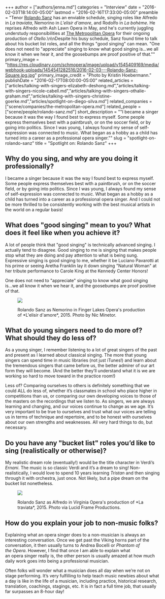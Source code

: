 +++
author = ["authors/jenna.md"]
categories = "Interview"
date = "2016-02-03T18:14:00-05:00"
lastmod = "2016-02-16T17:33:00-05:00"
preamble = "Tenor [Rolando Sanz](/scene/people/rolando-sanz/) has an enviable schedule, singing roles like Alfredo in *La traviata*, Nemorino in *L'elisir d'amore*, and Rodolfo in *La bohème*. He reprises Alfredo with Ash Lawn Opera in May, and he's currently juggling understudy responsibilities at [The Metropolitan Opera](/scene/people/the-metropolitan-opera/) for their ongoing production of *Otello*.\n\nDespite his busy schedule, Sanz found time to talk about his bucket list roles, and all the things \"good singing\" can mean. \"One does not need to \"appreciate\" singing to know what good singing is...we all know it when we hear it, and the goosebumps are proof positive of that.\""
primary_image = "https://res.cloudinary.com/schmopera/image/upload/v1545409169/media/webhook-uploads/1454541282516/2016-02-03---Rolando-Sanz-Square.jpg.jpg"
primary_image_credit = "Photo by Kristin Hoebermann."
publishDate = "2016-02-17T08:00:00-05:00"
related_articles = ["articles/talking-with-singers-elizabeth-deshong.md","articles/talking-with-singers-nicole-cabell.md","articles/talking-with-singers-othalie-graham.md","articles/talking-with-singers-christine-goerke.md","articles/spotlight-on-diego-silva.md"]
related_companies = ["scene/companies/the-metropolitan-opera.md"]
related_people = ["scene/people/rolando-sanz.md"]
short_description = "&quot;I became a singer because it was the way I found best to express myself. Some people express themselves best with a paintbrush, or on the soccer field, or by going into politics. Since I was young, I always found my sense of self-expression was connected to music. What began as a hobby as a child has turned into a career as a professional opera singer.&quot;"
slug = "spotlight-on-rolando-sanz"
title = "Spotlight on: Rolando Sanz"
+++

## Why do you sing, and why are you doing it professionally?

I became a singer because it was the way I found best to express myself. Some people express themselves best with a paintbrush, or on the soccer field, or by going into politics. Since I was young, I always found my sense of self-expression was connected to music. What began as a hobby as a child has turned into a career as a professional opera singer. And I could not be more thrilled to be consistently working with the best musical artists in the world on a regular basis!

## What does "good singing" mean to you? What does it feel like when you achieve it?

A lot of people think that "good singing" is technically advanced singing. I actually tend to disagree. Good singing to me is singing that makes people stop what they are doing and pay attention to what is being sung. Expressive singing is good singing to me, whether it be Luciano Pavarotti at his prime or seeing Aretha Franklin lay it down singing "Natural Woman" at her tribute performance to Carole King at the Kennedy Center Honors! 

One does not need to "appreciate" singing to know what good singing is...we all know it when we hear it, and the goosebumps are proof positive of that.

<figure data-type="image">

![](https://res.cloudinary.com/schmopera/image/upload/v1545409169/media/webhook-uploads/1455594845307/Sanz_FingerLakesOpera_Elixir_NicMinetor2.jpg.jpg)
<figcaption>Rolando Sanz as Nemorino in Finger Lakes Opera's production of *L'elisir d'amore*, 2015. Photo by Nic Minetor.</figcaption>
</figure>

## What do young singers need to do more of? What should they do less of?

As a young singer, I remember listening to a lot of great singers of the past and present as I learned about classical singing. The more that young singers can spend time in music libraries (not just iTunes!) and learn about the tremendous singers that came before us, the better admirer of our art form they will become. (And the better they’ll understand what it is we are working so hard to move toward in the practice room!) 

Less of? Comparing ourselves to others is definitely something that we could ALL do less of, whether it’s classmates in school who place higher in competitions than us, or comparing our own developing voices to those of the masters on the recordings that we listen to. As singers, we are always learning and changing, and our voices continue to change as we age. It’s very important to be true to ourselves and trust what our voices are telling us in terms of technique and repertoire, and to be honest with ourselves about our own strengths and weaknesses. All very hard things to do, but necessary.

## Do you have any "bucket list" roles you’d like to sing (realistically or otherwise)?

My realistic dream role (eventually!) would be the title character in Verdi’s *Ernani*. The music is so classic Verdi and it’s a dream to sing! Non-realistically, I would love to spend 10 years learning *Tristan* and then singing through it with orchestra, just once. Not likely, but a pipe dream on the bucket list nonetheless.

<figure data-type="image">

![](https://res.cloudinary.com/schmopera/image/upload/v1545409169/media/webhook-uploads/1455594898229/Sanz_VirginiaOpera_Traviata_LucidFrameProductions1.jpg.jpg)
<figcaption>Rolando Sanz as Alfredo in Virginia Opera's production of *La traviata*, 2015. Photo via Lucid Frame Productions.</figcaption>
</figure>

## How do you explain your job to non-music folks?

Explaining what an opera singer does to a non-musician is always an interesting conversation. Once we get past the Viking horns part of the conversation, it then usually turns to Andrea Bocelli or *Phantom of the Opera*. However, I find that once I am able to explain what an opera singer really is, the other person is usually amazed at how much daily work goes into being a professional musician. 

Often folks will wonder what a musician does all day when we’re not on stage performing. It’s very fulfilling to help teach music newbies about what a day is like in the life of a musician, including practice, historical research, translation, coachings, stagings, etc. It is in fact a full time job, that usually far surpasses an 8-hour day!
